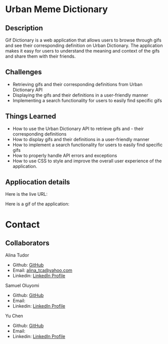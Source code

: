 # Urban Meme Dictionary

## Description
Gif Dictionary is a web application that allows users to browse through gifs and see their corresponding definition on Urban Dictionary. The application makes it easy for users to understand the meaning and context of the gifs and share them with their friends.

## Challenges
- Retrieving gifs and their corresponding definitions from Urban Dictionary API
- Displaying the gifs and their definitions in a user-friendly manner
- Implementing a search functionality for users to easily find specific gifs

## Things Learned
- How to use the Urban Dictionary API to retrieve gifs and - their corresponding definitions
- How to display gifs and their definitions in a user-friendly manner
- How to implement a search functionality for users to easily find specific gifs
- How to properly handle API errors and exceptions
- How to use CSS to style and improve the overall user experience of the application.

## Appliocation details

Here is the live URL: 

Here is a gif of the application:

# Contact
## Collaborators

Alina Tudor

- Github: [GitHub](https://github.com/alinatca)
- Email: alina_tca@yahoo.com
- Linkedin: [LinkedIn Profile](https://www.linkedin.com/in/alina-tudor-7a1047168/)

Samuel Oluyomi

- Github: [GitHub]()
- Email: 
- Linkedin: [LinkedIn Profile]()

Yu Chen
- Github: [GitHub]()
- Email: 
- Linkedin: [LinkedIn Profile]()
